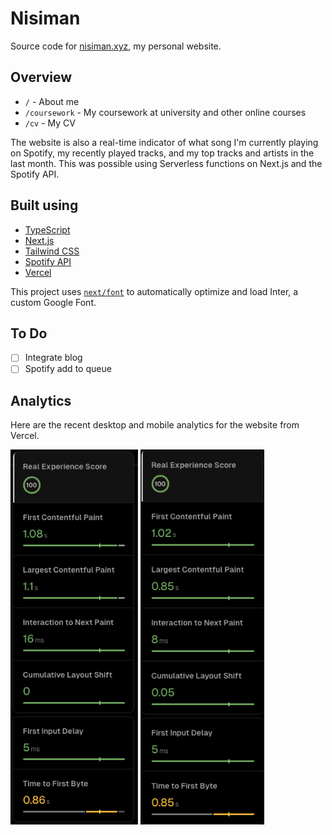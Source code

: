 # Nisiman
Source code for [nisiman.xyz](https://nisiman.xyz), my personal website.

## Overview
- `/` - About me
- `/coursework` - My coursework at university and other online courses
- `/cv` - My CV

The website is also a real-time indicator of what song I'm currently playing on Spotify, my recently played tracks, and my top tracks and artists in the last month. This was possible using Serverless functions on Next.js and the Spotify API. 

## Built using

- [TypeScript](https://www.typescriptlang.org/)
- [Next.js](https://nextjs.org/)
- [Tailwind CSS]([https://github.com/Kong/swrv](https://tailwindcss.com/))
- [Spotify API](https://developer.spotify.com/documentation/web-api)
- [Vercel](https://vercel.com/)

This project uses [`next/font`](https://nextjs.org/docs/basic-features/font-optimization) to automatically optimize and load Inter, a custom Google Font.

## To Do

- [ ] Integrate blog
- [ ] Spotify add to queue

## Analytics

Here are the recent desktop and mobile analytics for the website from Vercel.

<img src="./public/assets/vercel-desktop-analytics.png" alt="Vercel Desktop Analytics" height="600">
<img src="./public/assets/vercel-mobile-analytics.png" alt="Vercel Mobile Analytics" height="600">
